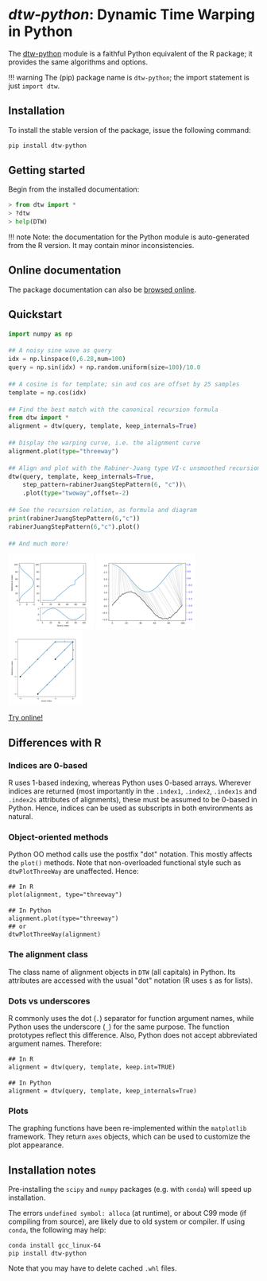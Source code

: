# *dtw-python*: Dynamic Time Warping in Python

The [dtw-python](https://pypi.org/project/dtw-python/) module is a
faithful Python equivalent of the R package; it provides the same
algorithms and options.

!!! warning
    The (pip) package name is `dtw-python`; the import
	statement is just `import dtw`.


## Installation

To install the stable version of the package,
issue the following command:

```bash
pip install dtw-python
```
  

## Getting started

Begin from the installed documentation:

```python
> from dtw import *
> ?dtw
> help(DTW)
```

!!! note 
    Note: the documentation for the Python module is
    auto-generated from the R version. It may contain 
    minor inconsistencies.


## Online documentation

The package documentation can also be [browsed
online](py-api/html/index.html).

## Quickstart

```python
import numpy as np

## A noisy sine wave as query
idx = np.linspace(0,6.28,num=100)
query = np.sin(idx) + np.random.uniform(size=100)/10.0

## A cosine is for template; sin and cos are offset by 25 samples
template = np.cos(idx)

## Find the best match with the canonical recursion formula
from dtw import *
alignment = dtw(query, template, keep_internals=True)

## Display the warping curve, i.e. the alignment curve
alignment.plot(type="threeway")

## Align and plot with the Rabiner-Juang type VI-c unsmoothed recursion
dtw(query, template, keep_internals=True, 
	step_pattern=rabinerJuangStepPattern(6, "c"))\
	.plot(type="twoway",offset=-2)

## See the recursion relation, as formula and diagram
print(rabinerJuangStepPattern(6,"c"))
rabinerJuangStepPattern(6,"c").plot()

## And much more!
```

	

[![](py-images/thumbs/Figure_1.png)](py-images/Figure_1.png)
[![](py-images/thumbs/Figure_2.png)](py-images/Figure_2.png)
[![](py-images/thumbs/Figure_3.png)](py-images/Figure_3.png) &emsp; 
<!-- [Try online!](https://mybinder.org/v2/gh/DynamicTimeWarping/notebooks/master?filepath=quickstart%2FPython.ipynb) -->
[Try online!](https://colab.research.google.com/drive/1-fbhBlKRrEG8jkqoBAWOAzWaOarDQcDp)


## Differences with R

### Indices are 0-based

R uses 1-based indexing, whereas Python uses 0-based arrays. Wherever
indices are returned (most importantly in the `.index1`, `.index2`,
`.index1s` and `.index2s` attributes of alignments), these must be
assumed to be 0-based in Python. Hence, indices can be used as
subscripts in both environments as natural.


### Object-oriented methods

Python OO method calls use the postfix "dot" notation. This mostly
affects the `plot()` methods. Note that non-overloaded functional
style such as `dtwPlotThreeWay` are unaffected.  Hence:

```
## In R
plot(alignment, type="threeway")

## In Python
alignment.plot(type="threeway")
## or
dtwPlotThreeWay(alignment)
```


### The alignment class

The class name of alignment objects in `DTW` (all capitals) in Python.
Its attributes are accessed with the usual "dot" notation (R uses `$` as
for lists).

### Dots vs underscores

R commonly uses the dot (`.`) separator for function argument names,
while Python uses the underscore (`_`) for the same purpose. The
function prototypes reflect this difference. Also, Python does not
accept abbreviated argument names. Therefore:

```
## In R
alignment = dtw(query, template, keep.int=TRUE)

## In Python
alignment = dtw(query, template, keep_internals=True)
```


### Plots

The graphing functions have been re-implemented within the
`matplotlib` framework. They return `axes` objects, which can be used
to customize the plot appearance.



## Installation notes

Pre-installing the `scipy` and `numpy` packages (e.g. with `conda`)
will speed up installation.

The errors `undefined symbol: alloca` (at runtime), or about
C99 mode (if compiling from source), are likely due to old
system or compiler. If using `conda`, the following may help:

    conda install gcc_linux-64
	pip install dtw-python

Note that you may have to delete cached `.whl` files.
